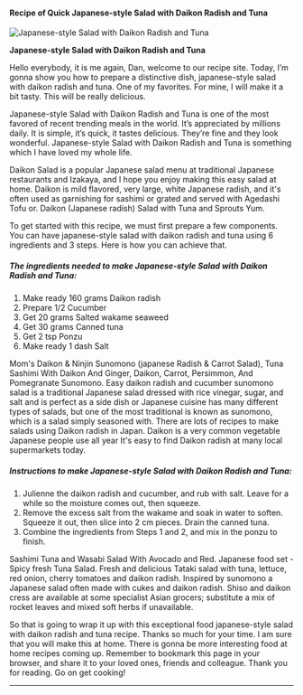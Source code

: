             

#### Recipe of Quick Japanese-style Salad with Daikon Radish and Tuna

![Japanese-style Salad with Daikon Radish and Tuna](https://img-global.cpcdn.com/recipes/4969781288501248/751x532cq70/japanese-style-salad-with-daikon-radish-and-tuna-recipe-main-photo.jpg)

**Japanese-style Salad with Daikon Radish and Tuna**

Hello everybody, it is me again, Dan, welcome to our recipe site. Today, I’m gonna show you how to prepare a distinctive dish, japanese-style salad with daikon radish and tuna. One of my favorites. For mine, I will make it a bit tasty. This will be really delicious.

Japanese-style Salad with Daikon Radish and Tuna is one of the most favored of recent trending meals in the world. It’s appreciated by millions daily. It is simple, it’s quick, it tastes delicious. They’re fine and they look wonderful. Japanese-style Salad with Daikon Radish and Tuna is something which I have loved my whole life.

Daikon Salad is a popular Japanese salad menu at traditional Japanese restaurants and Izakaya, and I hope you enjoy making this easy salad at home. Daikon is mild flavored, very large, white Japanese radish, and it's often used as garnishing for sashimi or grated and served with Agedashi Tofu or. Daikon (Japanese radish) Salad with Tuna and Sprouts Yum.

To get started with this recipe, we must first prepare a few components. You can have japanese-style salad with daikon radish and tuna using 6 ingredients and 3 steps. Here is how you can achieve that.

##### The ingredients needed to make Japanese-style Salad with Daikon Radish and Tuna:

1.  Make ready 160 grams Daikon radish
2.  Prepare 1/2 Cucumber
3.  Get 20 grams Salted wakame seaweed
4.  Get 30 grams Canned tuna
5.  Get 2 tsp Ponzu
6.  Make ready 1 dash Salt

Mom's Daikon & Ninjin Sunomono (japanese Radish & Carrot Salad), Tuna Sashimi With Daikon And Ginger, Daikon, Carrot, Persimmon, And Pomegranate Sunomono. Easy daikon radish and cucumber sunomono salad is a traditional Japanese salad dressed with rice vinegar, sugar, and salt and is perfect as a side dish or Japanese cuisine has many different types of salads, but one of the most traditional is known as sunomono, which is a salad simply seasoned with. There are lots of recipes to make salads using Daikon radish in Japan. Daikon is a very common vegetable Japanese people use all year It's easy to find Daikon radish at many local supermarkets today.

##### Instructions to make Japanese-style Salad with Daikon Radish and Tuna:

1.  Julienne the daikon radish and cucumber, and rub with salt. Leave for a while so the moisture comes out, then squeeze.
2.  Remove the excess salt from the wakame and soak in water to soften. Squeeze it out, then slice into 2 cm pieces. Drain the canned tuna.
3.  Combine the ingredients from Steps 1 and 2, and mix in the ponzu to finish.

Sashimi Tuna and Wasabi Salad With Avocado and Red. Japanese food set - Spicy fresh Tuna Salad. Fresh and delicious Tataki salad with tuna, lettuce, red onion, cherry tomatoes and daikon radish. Inspired by sunomono a Japanese salad often made with cukes and daikon radish. Shiso and daikon cress are available at some specialist Asian grocers; substitute a mix of rocket leaves and mixed soft herbs if unavailable.

So that is going to wrap it up with this exceptional food japanese-style salad with daikon radish and tuna recipe. Thanks so much for your time. I am sure that you will make this at home. There is gonna be more interesting food at home recipes coming up. Remember to bookmark this page in your browser, and share it to your loved ones, friends and colleague. Thank you for reading. Go on get cooking!

* * *